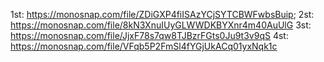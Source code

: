 1st:
https://monosnap.com/file/ZDiGXP4fiISAzYCjSYTCBWFwbsBuip;
2st:
https://monosnap.com/file/8kN3XnuIUyGLWWDKBYXnr4m40AuUlG
3st:
https://monosnap.com/file/JjxF78s7qw8TJBzrFGts0Ju9t3v9qS
4st:
https://monosnap.com/file/VFqb5P2FmSl4fYGjUkACq01yxNqk1c
